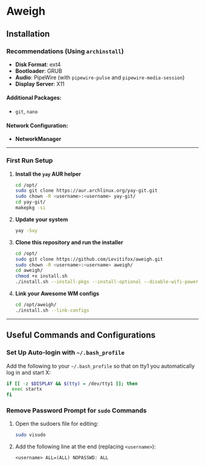 # Aweigh

## Installation

### Recommendations (Using `archinstall`)

* **Disk Format**: ext4
* **Bootloader**: GRUB
* **Audio**: PipeWire (with `pipewire-pulse` and `pipewire-media-session`)
* **Display Server**: X11

#### Additional Packages:

* `git`, `nano`

#### Network Configuration:

* **NetworkManager**

---

### First Run Setup

1. **Install the `yay` AUR helper**

   ```bash
   cd /opt/
   sudo git clone https://aur.archlinux.org/yay-git.git
   sudo chown -R <username>:<username> yay-git/
   cd yay-git/
   makepkg -si
   ```

2. **Update your system**

   ```bash
   yay -Suy
   ```

3. **Clone this repository and run the installer**

   ```bash
   cd /opt/
   sudo git clone https://github.com/Levitifox/aweigh.git
   sudo chown -R <username>:<username> aweigh/
   cd aweigh/
   chmod +x install.sh
   ./install.sh --install-pkgs --install-optional --disable-wifi-powersave --install-bluetooth
   ```

4. **Link your Awesome WM configs**

   ```bash
   cd /opt/aweigh/
   ./install.sh --link-configs
   ```

---

## Useful Commands and Configurations

### Set Up Auto‑login with `~/.bash_profile`

Add the following to your `~/.bash_profile` so that on tty1 you automatically log in and start X:

```bash
if [[ -z $DISPLAY && $(tty) = /dev/tty1 ]]; then
  exec startx
fi
```

### Remove Password Prompt for `sudo` Commands

1. Open the sudoers file for editing:

   ```bash
   sudo visudo
   ```

2. Add the following line at the end (replacing `<username>`):

   ```plaintext
   <username> ALL=(ALL) NOPASSWD: ALL
   ```
